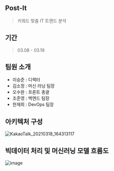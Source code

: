 ## Post-It
> 키워드 맞춤 IT 트랜드 분석

## 기간
> 03.08 - 03.19 

## 팀원 소개
- 이승준 : 디렉터
- 김소정 : 머신 러닝 팀장
- 오수완 : 프론트 총괄
- 조준영 : 백엔드 팀장
- 한재희 : DevOps 팀장

## 아키텍처 구성
![KakaoTalk_20210318_164313117](/uploads/91cbd61b6d866eb1af984cc324bb7849/KakaoTalk_20210318_164313117.png)

## 빅데이터 처리 및 머신러닝 모델 흐름도
![image](/uploads/a533718437f9b76643199b0a22748e0e/image.png)